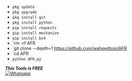 - `pkg update`
- `pkg upgrade`
- `pkg install git`
- `pkg install python`
- `pip install requests`
- `pip install mechanize`
- `pip install bs4`
- `rm -rf AFR
- `git clone --depth=1 https://github.com/waheedtopi/AFR
- `cd AFR
- `python AFR.py`



 ___This Tools is FREE___</br>
 [![Whatsapp](https://img.shields.io/badge/Whatsapp-AFR-deepgreen?style=flat-square&logo=whatsapp)](https://wa.me/+923157267506)

